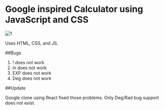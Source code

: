 # Google inspired Calculator using JavaScript and CSS

![1](https://user-images.githubusercontent.com/112670599/210159277-9efb5a41-dfde-44ac-9443-4fee5834c583.png)

Uses HTML, CSS, and JS. 

##Bugs

1. ! does not work 
2. ln does not work 
3. EXP does not work 
4. Deg does not work 

##Update

Google clone using React fixed those problems. 
Only Deg/Rad bug support does not exist. 
